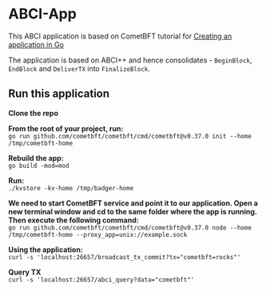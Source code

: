 # ABCI-App

This ABCI application is based on CometBFT tutorial for [Creating an application in Go](https://docs.cometbft.com/v0.37/guides/go)

The application is based on ABCI++ and hence consolidates - `BeginBlock`, `EndBlock` and `DeliverTX` into `FinalizeBlock`.

## Run this application

**Clone the repo**

**From the root of your project, run:** <br>
`go run github.com/cometbft/cometbft/cmd/cometbft@v0.37.0 init --home /tmp/cometbft-home`

**Rebuild the app:** <br>
`go build -mod=mod`

**Run:** <br>
`./kvstore -kv-home /tmp/badger-home`

**We need to start CometBFT service and point it to our application. 
Open a new terminal window and cd to the same folder where the app is running. 
Then execute the following command:** <br>
`go run github.com/cometbft/cometbft/cmd/cometbft@v0.37.0 node --home /tmp/cometbft-home --proxy_app=unix://example.sock`

**Using the application:** <br>
`curl -s 'localhost:26657/broadcast_tx_commit?tx="cometbft=rocks"'`

**Query TX** <br>
`curl -s 'localhost:26657/abci_query?data="cometbft"'`
